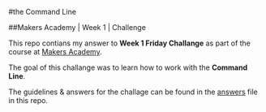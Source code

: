 #the Command Line

##Makers Academy | Week 1 | Challenge


This repo contians my answer to __Week 1 Friday Challange__ as part 
of the course at [Makers Academy](http://www.makersacademy.com/).

The goal of this challange was to learn how to work with the __Command Line__.

The guidelines &amp; answers for the challage can be found in the 
[answers](https://github.com/nadavmatalon/command-line/blob/master/answers.md) 
file in this repo.



